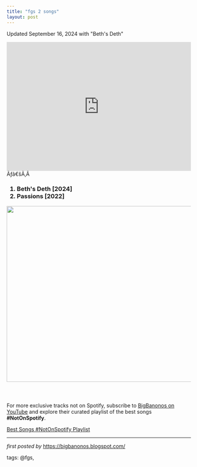 ```yaml
---
title: "fgs 2 songs"
layout: post
---
```

<p>Updated September 16, 2024 with "Beth's Deth"</p>
<iframe allow="autoplay; clipboard-write; encrypted-media; fullscreen; picture-in-picture" allowfullscreen="" frameborder="0" height="352" loading="lazy" src="https://open.spotify.com/embed/playlist/4nDp3fP2q15AugL1vT2vTE?utm_source=generator" width="100%"></iframe>Ãƒâ€šÃ‚Â <div><h3><ol><li>Beth's Deth [2024]</li><li>Passions [2022]
</li></ol><div class="separator" ><a href="https://i.ytimg.com/vi/0Zr9wq_VAC8/sddefault.jpg"><img border="0" data-original-height="480" data-original-width="640" height="480" src="https://i.ytimg.com/vi/0Zr9wq_VAC8/sddefault.jpg" width="640" /></a></div><br /><div><br /></div></h3></div>

<!--Subscribe and Playlist Links-->
<div>
    <p>For more exclusive tracks not on Spotify, subscribe to <a href="https://www.youtube.com/@BigBanonos" target="_blank">BigBanonos on YouTube</a> and explore their curated playlist of the best songs <strong>#NotOnSpotify</strong>.</p>
    <p><a href="https://www.youtube.com/playlist?list=PLtuNtuTatqI0kFahUCbtbfenC_ET5O_tr" target="_blank">Best Songs #NotOnSpotify Playlist<br /></a></p></div>

<hr />

<p><em>first posted by</em> <a href="https://bigbanonos.blogspot.com/" rel="noopener" target="_new">https://bigbanonos.blogspot.com/</a></p>

<p>tags: @fgs,</p>
